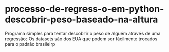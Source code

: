 # processo-de-regress-o-em-python-descobrir-peso-baseado-na-altura
Programa simples para tentar descobrir o peso de alguém através de uma regressão;
Os datasets são dos EUA que podem ser fácilmente trocados para o padrão brasileirp
